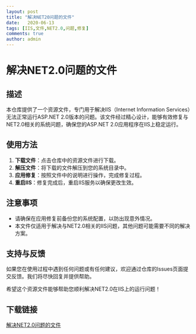 ```yaml
---
layout: post
title: "解决NET20问题的文件"
date:   2020-06-13
tags: [IIS,文件,NET2.0,问题,修复]
comments: true
author: admin
---
```

# 解决NET2.0问题的文件

## 描述

本仓库提供了一个资源文件，专门用于解决IIS（Internet Information Services）无法正常运行ASP.NET 2.0版本的问题。该文件经过精心设计，能够有效修复与NET2.0相关的系统问题，确保您的ASP.NET 2.0应用程序在IIS上稳定运行。

## 使用方法

1. **下载文件**：点击仓库中的资源文件进行下载。
2. **解压文件**：将下载的文件解压到您的系统目录中。
3. **应用修复**：按照文件中的说明进行操作，完成修复过程。
4. **重启IIS**：修复完成后，重启IIS服务以确保更改生效。

## 注意事项

- 请确保在应用修复前备份您的系统配置，以防出现意外情况。
- 本文件仅适用于解决与NET2.0相关的IIS问题，其他问题可能需要不同的解决方案。

## 支持与反馈

如果您在使用过程中遇到任何问题或有任何建议，欢迎通过仓库的Issues页面提交反馈。我们将尽快回复并提供帮助。

希望这个资源文件能够帮助您顺利解决NET2.0在IIS上的运行问题！

## 下载链接

[解决NET2.0问题的文件](https://pan.quark.cn/s/7514d9d66f67)